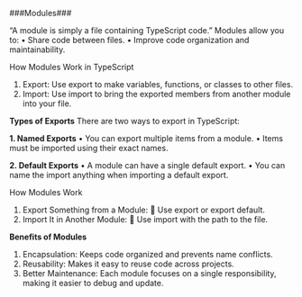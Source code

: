 ###Modules###

“A module is simply a file containing TypeScript code.”
Modules allow you to:
•	Share code between files.
•	Improve code organization and maintainability.

How Modules Work in TypeScript
1.	Export:
Use export to make variables, functions, or classes to other files.
2.	Import:
Use import to bring the exported members from another module into your file.


**Types of Exports**
There are two ways to export in TypeScript:

**1. Named Exports**
•	You can export multiple items from a module.
•	Items must be imported using their exact names.


**2. Default Exports**
•	A module can have a single default export.
•	You can name the import anything when importing a default export.

How Modules Work
1.	Export Something from a Module:
	Use export or export default.
2.	Import It in Another Module:
	Use import with the path to the file.


**Benefits of Modules**
1.	Encapsulation: Keeps code organized and prevents name conflicts.
2.	Reusability: Makes it easy to reuse code across projects.
3.	Better Maintenance: Each module focuses on a single responsibility, making it easier to debug and update.

